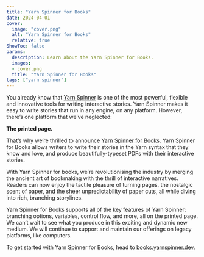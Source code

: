 ```yaml
---
title: "Yarn Spinner for Books"
date: 2024-04-01
cover:
  image: "cover.png"
  alt: "Yarn Spinner for Books"
  relative: true
ShowToc: false
params:
  description: Learn about the Yarn Spinner for Books.
  images:
  - cover.png
  title: "Yarn Spinner for Books"
tags: ["yarn spinner"]
---
```


You already know that [Yarn Spinner](https://yarnspinner.dev) is one of the most powerful, flexible and innovative tools for writing interactive stories. Yarn Spinner makes it easy to write stories that run in any engine, on any platform. However, there’s one platform that we’ve neglected:

**The printed page.**

That’s why we’re thrilled to announce [Yarn Spinner for Books](https://books.yarnspinner.dev). Yarn Spinner for Books allows writers to write their stories in the Yarn syntax that they know and love, and produce beautifully-typeset PDFs with their interactive stories.

With Yarn Spinner for books, we’re revolutionising the industry by merging the ancient art of bookmaking with the thrill of interactive narratives. Readers can now enjoy the tactile pleasure of turning pages, the nostalgic scent of paper, and the sheer unpredictability of paper cuts, all while diving into rich, branching storylines.

Yarn Spinner for Books supports all of the key features of Yarn Spinner: branching options, variables, control flow, and more, all on the printed page. We can’t wait to see what you produce in this exciting and dynamic new medium. We will continue to support and maintain our offerings on legacy platforms, like computers.

To get started with Yarn Spinner for Books, head to [books.yarnspinner.dev](https://books.yarnspinner.dev).